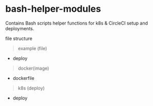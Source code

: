 # bash-helper-modules
Contains Bash scripts helper functions for k8s & CircleCI setup and deployments.

file structure

> example (file)
- deploy

> docker(image)
- dockerfile

> k8s (deploy)
- deploy

